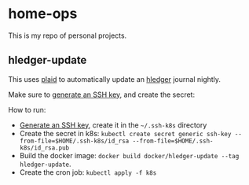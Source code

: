 # home-ops

This is my repo of personal projects.

## hledger-update

This uses [plaid](https://plaid.com/) to automatically update an [hledger](https://hledger.org/) journal nightly.

Make sure to [generate an SSH key](), and create the secret:

How to run:

- [Generate an SSH key](https://help.github.com/en/github/authenticating-to-github/generating-a-new-ssh-key-and-adding-it-to-the-ssh-agent), create it in the `~/.ssh-k8s` directory
- Create the secret in k8s: `kubectl create secret generic ssh-key --from-file=$HOME/.ssh-k8s/id_rsa --from-file=$HOME/.ssh-k8s/id_rsa.pub`
- Build the docker image: `docker build docker/hledger-update --tag hledger-update`.
- Create the cron job: `kubectl apply -f k8s`
